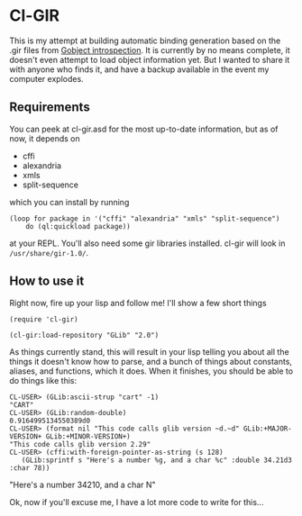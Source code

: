 # Cl-GIR
This is my attempt at building automatic binding generation based on the .gir files from [Gobject introspection](http://live.gnome.org/GObjectIntrospection/).  It is currently by no means complete, it doesn't even attempt to load object information yet.  But I wanted to share it with anyone who finds it, and have a backup available in the event my computer explodes.

## Requirements

You can peek at cl-gir.asd for the most up-to-date information, but as of now, it depends on
* cffi
* alexandria
* xmls
* split-sequence

which you can install by running

	(loop for package in '("cffi" "alexandria" "xmls" "split-sequence")
		do (ql:quickload package))

at your REPL.  You'll also need some gir libraries installed.  cl-gir will look in `/usr/share/gir-1.0/`.

## How to use it

Right now, fire up your lisp and follow me!  I'll show a few short things

	(require 'cl-gir)
	
	(cl-gir:load-repository "GLib" "2.0")

As things currently stand, this will result in your lisp telling you about all the things it doesn't know how to parse, and a bunch of things about constants, aliases, and functions, which it does.  When it finishes, you should be able to do things like this:

	CL-USER> (GLib:ascii-strup "cart" -1)
	"CART"
	CL-USER> (GLib:random-double)
	0.9164995134550389d0
	CL-USER> (format nil "This code calls glib version ~d.~d" GLib:+MAJOR-VERSION+ GLib:+MINOR-VERSION+)
	"This code calls glib version 2.29"
	CL-USER> (cffi:with-foreign-pointer-as-string (s 128)
	   (GLib:sprintf s "Here's a number %g, and a char %c" :double 34.21d3 :char 78))
"Here's a number 34210, and a char N"


Ok, now if you'll excuse me, I have a lot more code to write for this...
